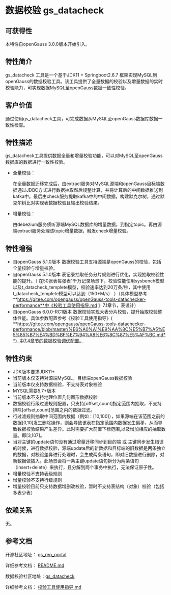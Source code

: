 # 数据校验 gs_datacheck 

## 可获得性<a name="section56086982"></a>

本特性自openGauss 3.0.0版本开始引入。

## 特性简介<a name="section35020791"></a>

gs_datacheck 工具是一个基于JDK11 + Springboot2.6.7 框架实现MySQL到openGauss的数据校验工具。该工具提供了全量数据的校验以及增量数据的实时校验能力，可实现数据MySQL至openGauss数据一致性校验。

## 客户价值<a name="section46751668"></a>

通过使用gs_datacheck工具，可完成数据从MySQL至openGauss数据库数据一致性检查。

## 特性描述<a name="section18111828"></a>

gs_datacheck工具提供数据全量和增量校验功能，可以对MySQL至openGauss数据库的数据进行一致性校验。

- 全量校验：

  在全量数据迁移完成后，由extract服务对MySQL源端和openGauss目标端数据通过JDBC方式进行数据抽取然后规整计算，并将计算后的中间数据推送到kafka中。最后由check服务提取kafka中的中间数据，构建默克尔树，通过默克尔树比对实现表数据校验且输出校验结果。

- 增量校验：

  由debezium服务侦听源端MySQL数据库的增量数据，到指定topic。再由源端extract服务处理该topic增量数据，触发check增量校验。


## 特性增强<a name="section28788730"></a>

- 自openGauss 5.1.0版本 数据校验工具支持源端是openGauss的校验，包括全量校验与增量校验。
- 自openGauss 5.1.0版本 表记录抽取任务分片规则进行优化，实现抽取校验性能的提升。（ 在50张表每张表1千万记录场景下，校验性能使用sysbench模型以及t_datacheck_templete模型，校验速率达到20万条/秒，其中使用t_datacheck_templete模型可以达到（150+M/s） ）（具体模型参考 **https://gitee.com/opengauss/openGauss-tools-datachecker-performance**中《校验工具使用指导.md 》7.1章节，表设计）
- 自openGauss 6.0.0-RC1版本 数据校验实现大表分片校验，提升抽取校验整体性能。具体参数配置参考《校验工具使用指导》( **https://gitee.com/opengauss/openGauss-tools-datachecker-performance/blob/master/%E6%A0%A1%E9%AA%8C%E5%B7%A5%E5%85%B7%E4%BD%BF%E7%94%A8%E6%8C%87%E5%AF%BC.md**）中7.4章节的数据校验调优配置。

## 特性约束<a name="section06531946143616"></a>

-   JDK版本要求JDK11+
-   当前版本仅支持对源端MySQL，目标端openGauss数据校验
-   当前版本仅支持数据校验，不支持表对象校验
-   MYSQL需要5.7+版本
-   当前版本不支持地理位置几何图形数据校验
-   数据校验行级过滤规则配置，只支持[offset,count]指定范围内抽取，不支持排除[offset,count]范围之内的数据过滤。
-   行过滤规则抽取中间范围内数据（例如：[10,100]），如果源端在该范围之前的数据[0,10]发生删除操作，则会导致该表在指定范围内数据发生偏移，从而导致数据校验结果产生差异。此时需要扩大前置下标范围,以及增加相应的抽取数量。即[3,107]。
-   当对主键的update语句没有通过增量迁移同步到目的端 或 主键同步发生错误的时候，进行数据校验，源端update后的新数据和目标端的旧数据是两条独立的数据，对校验差异进行处理时，会生成两条语句，即对旧数据进行删除，对新数据做插入。此场景会将一条主键update语句拆分为两条语句（insert+delete）来执行，且分解到两个事务中执行，无法保证原子性。
-   增量校验不支持表级规则
-   增量校验不支持行级规则
-   增量校验目前只支持数据增删改校验，暂时不支持表结构（对象）校验（包括多表少表）

## 依赖关系<a name="section57771982"></a>

无。

## 参考文档<a name="section57771982"></a>

开源社区地址： [gs_rep_portal](https://gitee.com/opengauss/openGauss-migration-portal/tree/5.1.0/)

详细参考文档： <a href="https://gitee.com/opengauss/openGauss-migration-portal/blob/5.1.0/README.md ">README.md</a>

数据校验社区地址：[gs_datacheck](https://gitee.com/opengauss/openGauss-tools-datachecker-performance/tree/5.1.0/)

详细参考文档： <a href="https://gitee.com/opengauss/openGauss-tools-datachecker-performance/blob/5.1.0/%E6%A0%A1%E9%AA%8C%E5%B7%A5%E5%85%B7%E4%BD%BF%E7%94%A8%E6%8C%87%E5%AF%BC.md ">校验工具使用指导.md</a> 

